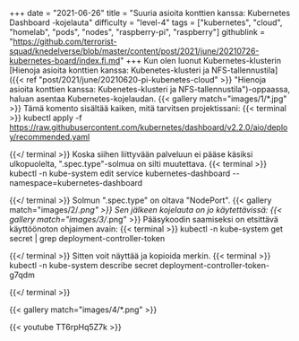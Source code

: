 +++
date = "2021-06-26"
title = "Suuria asioita konttien kanssa: Kubernetes Dashboard -kojelauta"
difficulty = "level-4"
tags = ["kubernetes", "cloud", "homelab", "pods", "nodes", "raspberry-pi", "raspberry"]
githublink = "https://github.com/terrorist-squad/knedelverse/blob/master/content/post/2021/june/20210726-kubernetes-board/index.fi.md"
+++
Kun olen luonut Kubernetes-klusterin [Hienoja asioita konttien kanssa: Kubenetes-klusteri ja NFS-tallennustila]({{< ref "post/2021/june/20210620-pi-kubenetes-cloud" >}} "Hienoja asioita konttien kanssa: Kubenetes-klusteri ja NFS-tallennustila")-oppaassa, haluan asentaa Kubernetes-kojelaudan.
{{< gallery match="images/1/*.jpg" >}}
Tämä komento sisältää kaiken, mitä tarvitsen projektissani:
{{< terminal >}}
kubectl apply -f https://raw.githubusercontent.com/kubernetes/dashboard/v2.2.0/aio/deploy/recommended.yaml

{{</ terminal >}}
Koska siihen liittyvään palveluun ei pääse käsiksi ulkopuolelta, ".spec.type"-solmua on silti muutettava.
{{< terminal >}}
kubectl -n kube-system edit service kubernetes-dashboard --namespace=kubernetes-dashboard

{{</ terminal >}}
Solmun ".spec.type" on oltava "NodePort".
{{< gallery match="images/2/*.png" >}}
Sen jälkeen kojelauta on jo käytettävissä:
{{< gallery match="images/3/*.png" >}}
Pääsykoodin saamiseksi on etsittävä käyttöönoton ohjaimen avain:
{{< terminal >}}
kubectl -n kube-system get secret | grep deployment-controller-token

{{</ terminal >}}
Sitten voit näyttää ja kopioida merkin.
{{< terminal >}}
kubectl -n kube-system describe secret deployment-controller-token-g7qdm

{{</ terminal >}}

{{< gallery match="images/4/*.png" >}}

{{< youtube TT6rpHq5Z7k  >}}
